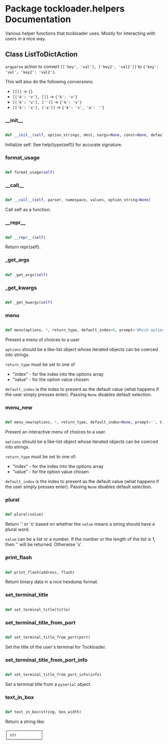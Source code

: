 # Package tockloader.helpers Documentation


Various helper functions that tockloader uses. Mostly for interacting with
users in a nice way.

## Class ListToDictAction
`argparse` action to convert `[['key', 'val'], ['key2', 'val2']]` to
`{'key': 'val', 'key2': 'val2'}`.

This will also do the following conversions:
- `[[]]` -> `{}`
- `[['k': 'v'], []]` -> `{'k': 'v'}`
- `[['k': 'v'], ['']]` -> `{'k': 'v'}`
- `[['k': 'v'], ['a']]` -> `{'k': 'v', 'a': ''}`
### \_\_init\_\_
```py

def __init__(self, option_strings, dest, nargs=None, const=None, default=None, type=None, choices=None, required=False, help=None, metavar=None)

```



Initialize self.  See help(type(self)) for accurate signature.


### format\_usage
```py

def format_usage(self)

```



### \_\_call\_\_
```py

def __call__(self, parser, namespace, values, option_string=None)

```



Call self as a function.


### \_\_repr\_\_
```py

def __repr__(self)

```



Return repr(self).


### \_get\_args
```py

def _get_args(self)

```



### \_get\_kwargs
```py

def _get_kwargs(self)

```





### menu
```py

def menu(options, *, return_type, default_index=0, prompt='Which option? ', title='')

```



Present a menu of choices to a user

`options` should be a like-list object whose iterated objects can be coerced
into strings.

`return_type` must be set to one of
  - "index" - for the index into the options array
  - "value" - for the option value chosen

`default_index` is the index to present as the default value (what happens
if the user simply presses enter). Passing `None` disables default
selection.


### menu\_new
```py

def menu_new(options, *, return_type, default_index=None, prompt='', title='')

```



Present an interactive menu of choices to a user.

`options` should be a like-list object whose iterated objects can be coerced
into strings.

`return_type` must be set to one of:
  - "index" - for the index into the options array
  - "value" - for the option value chosen

`default_index` is the index to present as the default value (what happens
if the user simply presses enter). Passing `None` disables default
selection.


### plural
```py

def plural(value)

```



Return '' or 's' based on whether the `value` means a string should have
a plural word.

`value` can be a list or a number. If the number or the length of the list
is 1, then '' will be returned. Otherwise 's'.


### print\_flash
```py

def print_flash(address, flash)

```



Return binary data in a nice hexdump format.


### set\_terminal\_title
```py

def set_terminal_title(title)

```



### set\_terminal\_title\_from\_port
```py

def set_terminal_title_from_port(port)

```



Set the title of the user's terminal for Tockloader.


### set\_terminal\_title\_from\_port\_info
```py

def set_terminal_title_from_port_info(info)

```



Set a terminal title from a `pyserial` object.


### text\_in\_box
```py

def text_in_box(string, box_width)

```



Return a string like:
```
┌───────────────┐
│ str           │
└───────────────┘
```

